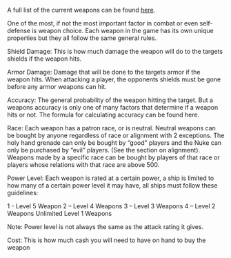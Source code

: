 <!-- TITLE: Weapons -->
<!-- SUBTITLE: A quick summary of Weapons -->

A full list of the current weapons can be found [here](https://www.smrealms.de/weapon_list.php).

One of the most, if not the most important factor in combat or even self-defense is weapon choice. Each weapon in the game has its own unique properties but they all follow the same general rules.

Shield Damage: This is how much damage the weapon will do to the targets shields if the weapon hits.

Armor Damage: Damage that will be done to the targets armor if the weapon hits. When attacking a player, the opponents shields must be gone before any armor weapons can hit.

Accuracy: The general probability of the weapon hitting the target. But a weapons accuracy is only one of many factors that determine if a weapon hits or not. The formula for calculating accuracy can be found here.

Race: Each weapon has a patron race, or is neutral. Neutral weapons can be bought by anyone regardless of race or alignment with 2 exceptions. The holy hand grenade can only be bought by “good” players and the Nuke can only be purchased by “evil” players. (See the section on alignment). Weapons made by a specific race can be bought by players of that race or players whose relations with that race are above 500.

Power Level: Each weapon is rated at a certain power, a ship is limited to how many of a certain power level it may have, all ships must follow these guidelines:

1 - Level 5 Weapon
2 – Level 4 Weapons
3 – Level 3 Weapons
4 – Level 2 Weapons
Unlimited Level 1 Weapons

Note: Power level is not always the same as the attack rating it gives.

Cost: This is how much cash you will need to have on hand to buy the weapon